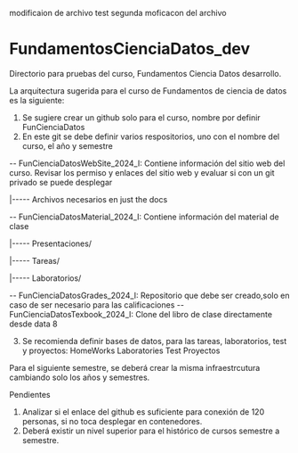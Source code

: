 modificaion de archivo test
segunda moficacon del archivo 
# FundamentosCienciaDatos_dev

Directorio para pruebas del curso, Fundamentos Ciencia Datos desarrollo. 

La arquitectura sugerida para el curso de Fundamentos de ciencia de datos es la siguiente: 

1. Se sugiere crear un github solo para el curso, nombre por definir FunCienciaDatos
2. En este git se debe definir varios respositorios, uno con el nombre del curso, el año y semestre
   
  -- FunCienciaDatosWebSite_2024_I: Contiene información del sitio web del curso. Revisar los permiso y enlaces del sitio web
  y evaluar si con un  git privado se puede desplegar 
  
   
   |-----  Archivos necesarios en just the docs 
   
  
  -- FunCienciaDatosMaterial_2024_I: Contiene información del material de clase
  
   |----- Presentaciones/
   
   |----- Tareas/
   
   |----- Laboratorios/
   
   
  -- FunCienciaDatosGrades_2024_I: Repositorio que debe ser creado,solo en caso  de ser necesario para las calificaciones
  -- FunCienciaDatosTexbook_2024_I: Clone del libro de clase directamente desde data 8 


3. Se recomienda definir bases de datos, para las tareas, laboratorios, test y proyectos:
   HomeWorks
   Laboratories
   Test
   Proyectos  
   

Para el siguiente semestre, se deberá crear la misma infraestrcutura cambiando solo los años y semestres.

Pendientes
1. Analizar si el enlace del github es suficiente para conexión de 120 personas, si no toca desplegar en contenedores.
2. Deberá existir un nivel superior para el histórico de cursos semestre a semestre.   
